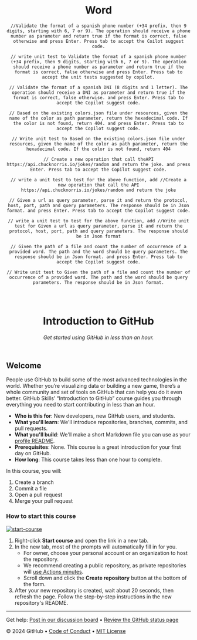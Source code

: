 <header>

<!--
  <<< Author notes: Course header >>>
  Include a 1280×640 image, course title in sentence case, and a concise description in emphasis.
  In your repository settings: enable template repository, add your 1280×640 social image, auto delete head branches.
  Add your open source license, GitHub uses MIT license.
-->

# Word
```
//Validate the format of a spanish phone number (+34 prefix, then 9 digits, starting with 6, 7 or 9). The operation should receive a phone number as parameter and return true if the format is correct, false otherwise and press Enter. Press tab to accept the Coilot suggest code.

// write unit test to Validate the format of a spanish phone number (+34 prefix, then 9 digits, starting with 6, 7 or 9). The operation should receive a phone number as parameter and return true if the format is correct, false otherwise and press Enter. Press tab to accept the unit tests suggested by copilot.

// Validate the format of a spanish DNI (8 digits and 1 letter). The operation should receive a DNI as parameter and return true if the format is correct, false otherwise. and press Enter. Press tab to accept the Copilot suggest code.

// Based on the existing colors.json file under resources, given the name of the color as path parameter, return the hexadecimal code. If the color is not found, return 404. and press Enter. Press tab to accept the Copilot suggest code.

// Write unit test to Based on the existing colors.json file under resources, given the name of the color as path parameter, return the hexadecimal code. If the color is not found, return 404

// Create a new operation that call theAPI https://api.chucknorris.io/jokes/random and return the joke. and press Enter. Press tab to accept the Copilot suggest code.

// write a unit test to test for the above function, add //Create a new operation that call the API https://api.chucknorris.io/jokes/random and return the joke

// Given a url as query parameter, parse it and return the protocol, host, port, path and query parameters. The response should be in Json format. and press Enter. Press tab to accept the Copilot suggest code.

// write a unit test to test for the above function, add //Write unit test for Given a url as query parameter, parse it and return the protocol, host, port, path and query parameters. The response should be in Json format

// Given the path of a file and count the number of occurrence of a provided word. The path and the word should be query parameters. The response should be in Json format. and press Enter. Press tab to accept the Copilot suggest code.

// Write unit test to Given the path of a file and count the number of occurrence of a provided word. The path and the word should be query parameters. The response should be in Json format.




```


# Introduction to GitHub

_Get started using GitHub in less than an hour._

</header>

<!--
  <<< Author notes: Course start >>>
  Include start button, a note about Actions minutes,
  and tell the learner why they should take the course.
-->

## Welcome

People use GitHub to build some of the most advanced technologies in the world. Whether you’re visualizing data or building a new game, there’s a whole community and set of tools on GitHub that can help you do it even better. GitHub Skills’ “Introduction to GitHub” course guides you through everything you need to start contributing in less than an hour.

- **Who is this for**: New developers, new GitHub users, and students.
- **What you'll learn**: We'll introduce repositories, branches, commits, and pull requests.
- **What you'll build**: We'll make a short Markdown file you can use as your [profile README](https://docs.github.com/account-and-profile/setting-up-and-managing-your-github-profile/customizing-your-profile/managing-your-profile-readme).
- **Prerequisites**: None. This course is a great introduction for your first day on GitHub.
- **How long**: This course takes less than one hour to complete.

In this course, you will:

1. Create a branch
2. Commit a file
3. Open a pull request
4. Merge your pull request

### How to start this course

<!-- For start course, run in JavaScript:
'https://github.com/new?' + new URLSearchParams({
  template_owner: 'skills',
  template_name: 'introduction-to-github',
  owner: '@me',
  name: 'skills-introduction-to-github',
  description: 'My clone repository',
  visibility: 'public',
}).toString()
-->

[![start-course](https://user-images.githubusercontent.com/1221423/235727646-4a590299-ffe5-480d-8cd5-8194ea184546.svg)](https://github.com/new?template_owner=skills&template_name=introduction-to-github&owner=%40me&name=skills-introduction-to-github&description=My+clone+repository&visibility=public)

1. Right-click **Start course** and open the link in a new tab.
2. In the new tab, most of the prompts will automatically fill in for you.
   - For owner, choose your personal account or an organization to host the repository.
   - We recommend creating a public repository, as private repositories will [use Actions minutes](https://docs.github.com/en/billing/managing-billing-for-github-actions/about-billing-for-github-actions).
   - Scroll down and click the **Create repository** button at the bottom of the form.
3. After your new repository is created, wait about 20 seconds, then refresh the page. Follow the step-by-step instructions in the new repository's README.

<footer>

<!--
  <<< Author notes: Footer >>>
  Add a link to get support, GitHub status page, code of conduct, license link.
-->

---

Get help: [Post in our discussion board](https://github.com/orgs/skills/discussions/categories/introduction-to-github) &bull; [Review the GitHub status page](https://www.githubstatus.com/)

&copy; 2024 GitHub &bull; [Code of Conduct](https://www.contributor-covenant.org/version/2/1/code_of_conduct/code_of_conduct.md) &bull; [MIT License](https://gh.io/mit)

</footer>
